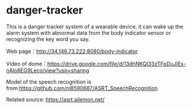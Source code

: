 # danger-tracker
This is a danger tracker system of a wearable device, it can wake up the alarm system with abnormal data from the body indicator sensor or recognizing the key word you say.





Web page：http://34.146.73.222:8080/body-indicator


Video of dome：https://drive.google.com/file/d/13dhNKQI33zTFpDuJlEs-nAlo8EG9Leco/view?usp=sharing



Model of the speech recognition is from:https://github.com/nl8590687/ASRT_SpeechRecognition

Related source: https://asrt.ailemon.net/

